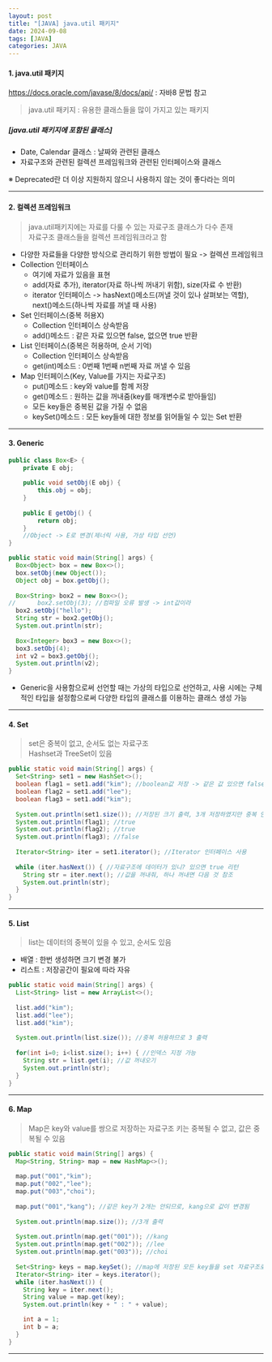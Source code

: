```yaml
---
layout: post
title: "[JAVA] java.util 패키지"
date: 2024-09-08
tags: [JAVA]
categories: JAVA
---
```


#### 1. java.util 패키지

https://docs.oracle.com/javase/8/docs/api/ : 자바8 문법 참고

> java.util 패키지 : 유용한 클래스들을 많이 가지고 있는 패키지

##### [java.util 패키지에 포함된 클래스]
- Date, Calendar 클래스 : 날짜와 관련된 클래스
- 자료구조와 관련된 컬렉션 프레임워크와 관련된 인터페이스와 클래스

※ Deprecated란 더 이상 지원하지 않으니 사용하지 않는 것이 좋다라는 의미

---

#### 2. 컬렉션 프레임워크

> java.util패키지에는 자료를 다룰 수 있는 자료구조 클래스가 다수 존재   
> 자료구조 클래스들을 컬렉션 프레임워크라고 함

- 다양한 자료들을 다양한 방식으로 관리하기 위한 방법이 필요 -> 컬렉션 프레임워크
- Collection 인터페이스
  - 여기에 자료가 있음을 표현
  - add(자료 추가), iterator(자료 하나씩 꺼내기 위함), size(자료 수 반환)
  - iterator 인터페이스 -> hasNext()메소드(꺼낼 것이 있나 살펴보는 역할), next()메소드(하나씩 자료를 꺼낼 때 사용)
- Set 인터페이스(중복 허용X)
  - Collection 인터페이스 상속받음
  - add()메소드 : 같은 자료 있으면 false, 없으면 true 반환
- List 인터페이스(중복은 허용하며, 순서 기억)
  - Collection 인터페이스 상속받음
  - get(int)메소드 : 0번째 1번째 n번째 자료 꺼낼 수 있음
- Map 인터페이스(Key, Value를 가지는 자료구조)
  - put()메소드 : key와 value를 함께 저장
  - get()메소드 : 원하는 값을 꺼내줌(key를 매개변수로 받아들임)
  - 모든 key들은 중복된 값을 가질 수 없음
  - keySet()메소드 : 모든 key들에 대한 정보를 읽어들일 수 있는 Set 반환

---

#### 3. Generic

```java
public class Box<E> {
	private E obj;
	
	public void setObj(E obj) {
		this.obj = obj;
	}
	
	public E getObj() {
		return obj;
	}
	//Object -> E로 변경(제너릭 사용, 가상 타입 선언)
}
```

```java
public static void main(String[] args) {
  Box<Object> box = new Box<>();
  box.setObj(new Object());
  Object obj = box.getObj();
  
  Box<String> box2 = new Box<>();
//		box2.setObj(3); //컴파일 오류 발생 -> int값이라
  box2.setObj("hello");
  String str = box2.getObj();
  System.out.println(str);
  
  Box<Integer> box3 = new Box<>();
  box3.setObj(4);
  int v2 = box3.getObj();
  System.out.println(v2);
}
```

- Generic을 사용함으로써 선언할 때는 가상의 타입으로 선언하고, 사용 시에는 구체적인 타입을 설정함으로써 다양한 타입의 클래스를 이용하는 클래스 생성 가능

---

#### 4. Set

> set은 중복이 없고, 순서도 없는 자료구조   
> Hashset과 TreeSet이 있음

```java
public static void main(String[] args) {
  Set<String> set1 = new HashSet<>();
  boolean flag1 = set1.add("kim"); //boolean값 저장 -> 같은 값 있으면 false
  boolean flag2 = set1.add("lee");
  boolean flag3 = set1.add("kim");
  
  System.out.println(set1.size()); //저장된 크기 출력, 3개 저장하였지만 중복 안되므로 2개 출력
  System.out.println(flag1); //true
  System.out.println(flag2); //true
  System.out.println(flag3); //false
  
  Iterator<String> iter = set1.iterator(); //Iterator 인터페이스 사용
  
  while (iter.hasNext()) { //자료구조에 데이터가 있니? 있으면 true 리턴
    String str = iter.next(); //값을 꺼내줘, 하나 꺼내면 다음 것 참조
    System.out.println(str);
  }
}
```

---

#### 5. List

> list는 데이터의 중복이 있을 수 있고, 순서도 있음

- 배열 : 한번 생성하면 크기 변경 불가
- 리스트 : 저장공간이 필요에 따라 자유

```java
public static void main(String[] args) {
  List<String> list = new ArrayList<>();
  
  list.add("kim");
  list.add("lee");
  list.add("kim");
  
  System.out.println(list.size()); //중복 허용하므로 3 출력
  
  for(int i=0; i<list.size(); i++) { //인덱스 지정 가능
    String str = list.get(i); //값 꺼내오기
    System.out.println(str);
  }
}
```

---

#### 6. Map

> Map은 key와 value를 쌍으로 저장하는 자료구조 키는 중복될 수 없고, 값은 중복될 수 있음

```java
public static void main(String[] args) {
  Map<String, String> map = new HashMap<>();
  
  map.put("001","kim");
  map.put("002","lee");
  map.put("003","choi");
  
  map.put("001","kang"); //같은 key가 2개는 안되므로, kang으로 값이 변경됨
  
  System.out.println(map.size()); //3개 출력
  
  System.out.println(map.get("001")); //kang
  System.out.println(map.get("002")); //lee
  System.out.println(map.get("003")); //choi
  
  Set<String> keys = map.keySet(); //map에 저장된 모든 key들을 set 자료구조로 꺼냄
  Iterator<String> iter = keys.iterator();
  while (iter.hasNext()) {
    String key = iter.next();
    String value = map.get(key);
    System.out.println(key + " : " + value);

    int a = 1;
    int b = a;
  }
}
```

---